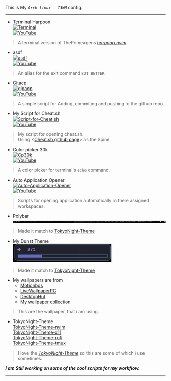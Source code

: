 This is My _`Arch linux - I3WM`_ config.

---

* Terminal Harpoon  
[![Terminal](http://i.ytimg.com/vi/XA9zofHMY6M/hqdefault.jpg)](https://www.youtube.com/watch?v=XA9zofHMY6M)  
[![YouTube](https://img.shields.io/badge/YouTube-Watch-red?logo=youtube)](https://www.youtube.com/watch?v=XA9zofHMY6M)  
> A terminal version of ThePrimeagens *[harpoon.nvim](https://github.com/ThePrimeagen/harpoon)*.  

* asdf  
[![asdf](http://i.ytimg.com/vi/u_j7LdT4ajQ/hqdefault.jpg)](https://www.youtube.com/watch?v=u_j7LdT4ajQ)  
[![YouTube](https://img.shields.io/badge/YouTube-Watch-red?logo=youtube)](https://www.youtube.com/watch?v=u_j7LdT4ajQ)  
> An alias for the exit command `BUT BETTER`.  

* Gitacp  
[![gipacp](http://i.ytimg.com/vi/SPqnFwzqfgQ/hqdefault.jpg)](https://www.youtube.com/watch?v=SPqnFwzqfgQ)  
[![YouTube](https://img.shields.io/badge/YouTube-Watch-red?logo=youtube)](https://www.youtube.com/watch?v=SPqnFwzqfgQ)  
> A simple script for Adding, commiting and pushing to the github repo.  

* My Script for Cheat.sh  
[![Script-for-Cheat.sh](http://i.ytimg.com/vi/GZVUQq0h_to/hqdefault.jpg)](https://www.youtube.com/watch?v=GZVUQq0h_to)  
[![YouTube](https://img.shields.io/badge/YouTube-Watch-red?logo=youtube)](https://www.youtube.com/watch?v=GZVUQq0h_to)  
> My script for opening cheat.sh.  
> Using <[Cheat.sh github page](https://github.com/chubin/cheat.sh)> as the Spine.  

* Color picker 30k  
[![Cp30k](http://i.ytimg.com/vi/D9gJ1LV35Uk/hqdefault.jpg)](https://www.youtube.com/watch?v=D9gJ1LV35Uk)  
[![YouTube](https://img.shields.io/badge/YouTube-Watch-red?logo=youtube)](https://www.youtube.com/watch?v=D9gJ1LV35Uk)  
> A color picker for terminal's `echo` command.  

* Auto Application Opener  
[![Auto-Application-Opener](http://i.ytimg.com/vi/AHOO84hKNB8/hqdefault.jpg)](https://www.youtube.com/watch?v=AHOO84hKNB8)  
[![YouTube](https://img.shields.io/badge/YouTube-Watch-red?logo=youtube)](https://www.youtube.com/watch?v=AHOO84hKNB8)  
> Scripts for opening application automatically in there assigned workspaces.  

* Polybar  
![Polybar](https://raw.githubusercontent.com/Crimson-Genesis/arch-config/main/assets/img/polybar.png)  
> Made it match to [TokyoNight-Theme](https://tokyonight.dev/)  

* My Dunst Theme  
![Dunst-Theme](https://raw.githubusercontent.com/Crimson-Genesis/arch-config/main/assets/img/dunst.png)  
> Made it match to [TokyoNight-Theme](https://tokyonight.dev/)  

* My wallpapers are from  
    * [Motionbgs](https://motionbgs.com/tag:anime/)
    * [LiveWallpaperPC](https://livewallpaperpc.com/the-street-sees-fireworks-live-wallpaper/)
    * [DesktopHut](https://www.desktophut.com/category/anime-live-wallpapers)
    * [My wallpaper collection](https://github.com/Crimson-Genesis/wallpaper)
> This are the wallpaper, that i am using.  

* TokyoNight-Theme  
[TokyoNight-Theme-nvim](https://github.com/folke/tokyonight.nvim)  
[TokyoNight-Theme-x11](https://www.vinstartheme.com/tokyo-night-theme-for-windows-11/)  
[TokyoNight-Theme-rofi](https://github.com/w8ste/Tokyonight-rofi-theme)  
[TokyoNight-Theme-tmux](https://github.com/janoamaral/tokyo-night-tmux)  

> I love the *[TokyoNight-Theme](https://tokyonight.dev/)* so this are some of which i use sometimes.  

***I am Still working on some of the cool scripts for my workflow.***

---

